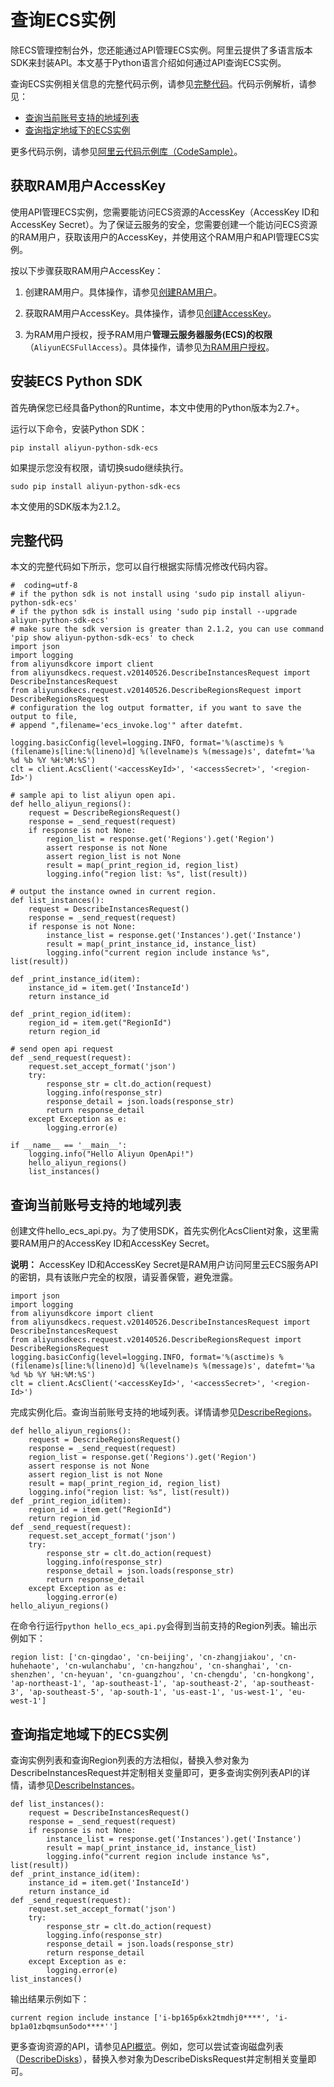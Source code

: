 # 查询ECS实例

除ECS管理控制台外，您还能通过API管理ECS实例。阿里云提供了多语言版本SDK来封装API。本文基于Python语言介绍如何通过API查询ECS实例。

查询ECS实例相关信息的完整代码示例，请参见[完整代码](#section_pxa_ljn_dg5)。代码示例解析，请参见：

-   [查询当前账号支持的地域列表](#section_jdo_nr8_xi4)
-   [查询指定地域下的ECS实例](#section_ryw_4wu_d4a)

更多代码示例，请参见[阿里云代码示例库（CodeSample）](https://developer.aliyun.com/codesample)。

## 获取RAM用户AccessKey

使用API管理ECS实例，您需要能访问ECS资源的AccessKey（AccessKey ID和AccessKey Secret）。为了保证云服务的安全，您需要创建一个能访问ECS资源的RAM用户，获取该用户的AccessKey，并使用这个RAM用户和API管理ECS实例。

按以下步骤获取RAM用户AccessKey：

1.  创建RAM用户。具体操作，请参见[创建RAM用户](/cn.zh-CN/用户管理/创建RAM用户.md)。

2.  获取RAM用户AccessKey。具体操作，请参见[创建AccessKey]()。

3.  为RAM用户授权，授予RAM用户**管理云服务器服务\(ECS\)的权限**（`AliyunECSFullAccess`）。具体操作，请参见[为RAM用户授权](/cn.zh-CN/用户管理/为RAM用户授权.md)。


## 安装ECS Python SDK

首先确保您已经具备Python的Runtime，本文中使用的Python版本为2.7+。

运行以下命令，安装Python SDK：

```
pip install aliyun-python-sdk-ecs
```

如果提示您没有权限，请切换sudo继续执行。

```
sudo pip install aliyun-python-sdk-ecs
```

本文使用的SDK版本为2.1.2。

## 完整代码

本文的完整代码如下所示，您可以自行根据实际情况修改代码内容。

```
#  coding=utf-8
# if the python sdk is not install using 'sudo pip install aliyun-python-sdk-ecs'
# if the python sdk is install using 'sudo pip install --upgrade aliyun-python-sdk-ecs'
# make sure the sdk version is greater than 2.1.2, you can use command 'pip show aliyun-python-sdk-ecs' to check
import json
import logging
from aliyunsdkcore import client
from aliyunsdkecs.request.v20140526.DescribeInstancesRequest import DescribeInstancesRequest
from aliyunsdkecs.request.v20140526.DescribeRegionsRequest import DescribeRegionsRequest
# configuration the log output formatter, if you want to save the output to file,
# append ",filename='ecs_invoke.log'" after datefmt.

logging.basicConfig(level=logging.INFO, format='%(asctime)s %(filename)s[line:%(lineno)d] %(levelname)s %(message)s', datefmt='%a %d %b %Y %H:%M:%S')
clt = client.AcsClient('<accessKeyId>', '<accessSecret>', '<region-Id>')

# sample api to list aliyun open api.
def hello_aliyun_regions():
    request = DescribeRegionsRequest()
    response = _send_request(request)
    if response is not None:
        region_list = response.get('Regions').get('Region')
        assert response is not None
        assert region_list is not None
        result = map(_print_region_id, region_list)
        logging.info("region list: %s", list(result))

# output the instance owned in current region.
def list_instances():
    request = DescribeInstancesRequest()
    response = _send_request(request)
    if response is not None:
        instance_list = response.get('Instances').get('Instance')
        result = map(_print_instance_id, instance_list)
        logging.info("current region include instance %s", list(result))

def _print_instance_id(item):
    instance_id = item.get('InstanceId')
    return instance_id

def _print_region_id(item):
    region_id = item.get("RegionId")
    return region_id

# send open api request
def _send_request(request):
    request.set_accept_format('json')
    try:
        response_str = clt.do_action(request)
        logging.info(response_str)
        response_detail = json.loads(response_str)
        return response_detail
    except Exception as e:
        logging.error(e)

if __name__ == '__main__':
    logging.info("Hello Aliyun OpenApi!")
    hello_aliyun_regions()
    list_instances()
```

## 查询当前账号支持的地域列表

创建文件hello\_ecs\_api.py。为了使用SDK，首先实例化AcsClient对象，这里需要RAM用户的AccessKey ID和AccessKey Secret。

**说明：** AccessKey ID和AccessKey Secret是RAM用户访问阿里云ECS服务API的密钥，具有该账户完全的权限，请妥善保管，避免泄露。

```
import json
import logging
from aliyunsdkcore import client
from aliyunsdkecs.request.v20140526.DescribeInstancesRequest import DescribeInstancesRequest
from aliyunsdkecs.request.v20140526.DescribeRegionsRequest import DescribeRegionsRequest
logging.basicConfig(level=logging.INFO, format='%(asctime)s %(filename)s[line:%(lineno)d] %(levelname)s %(message)s', datefmt='%a %d %b %Y %H:%M:%S')
clt = client.AcsClient('<accessKeyId>', '<accessSecret>', '<region-Id>')
```

完成实例化后。查询当前账号支持的地域列表。详情请参见[DescribeRegions](/cn.zh-CN/API参考/地域/DescribeRegions.md)。

```
def hello_aliyun_regions():
    request = DescribeRegionsRequest()
    response = _send_request(request)
    region_list = response.get('Regions').get('Region')
    assert response is not None
    assert region_list is not None
    result = map(_print_region_id, region_list)
    logging.info("region list: %s", list(result))
def _print_region_id(item):
    region_id = item.get("RegionId")
    return region_id
def _send_request(request):
    request.set_accept_format('json')
    try:
        response_str = clt.do_action(request)
        logging.info(response_str)
        response_detail = json.loads(response_str)
        return response_detail
    except Exception as e:
        logging.error(e)
hello_aliyun_regions()
```

在命令行运行`python hello_ecs_api.py`会得到当前支持的Region列表。输出示例如下：

```
region list: ['cn-qingdao', 'cn-beijing', 'cn-zhangjiakou', 'cn-huhehaote', 'cn-wulanchabu', 'cn-hangzhou', 'cn-shanghai', 'cn-shenzhen', 'cn-heyuan', 'cn-guangzhou', 'cn-chengdu', 'cn-hongkong', 'ap-northeast-1', 'ap-southeast-1', 'ap-southeast-2', 'ap-southeast-3', 'ap-southeast-5', 'ap-south-1', 'us-east-1', 'us-west-1', 'eu-west-1']
```

## 查询指定地域下的ECS实例

查询实例列表和查询Region列表的方法相似，替换入参对象为DescribeInstancesRequest并定制相关变量即可，更多查询实例列表API的详情，请参见[DescribeInstances](/cn.zh-CN/API参考/实例/DescribeInstances.md)。

```
def list_instances():
    request = DescribeInstancesRequest()
    response = _send_request(request)
    if response is not None:
        instance_list = response.get('Instances').get('Instance')
        result = map(_print_instance_id, instance_list)
        logging.info("current region include instance %s", list(result))
def _print_instance_id(item):
    instance_id = item.get('InstanceId')
    return instance_id
def _send_request(request):
    request.set_accept_format('json')
    try:
        response_str = clt.do_action(request)
        logging.info(response_str)
        response_detail = json.loads(response_str)
        return response_detail
    except Exception as e:
        logging.error(e)
list_instances()
```

输出结果示例如下：

```
current region include instance ['i-bp165p6xk2tmdhj0****', 'i-bp1a01zbqmsun5odo****'']
```

更多查询资源的API，请参见[API概览](/cn.zh-CN/API参考/API概览.md)。例如，您可以尝试查询磁盘列表（[DescribeDisks](/cn.zh-CN/API参考/块存储/DescribeDisks.md)），替换入参对象为DescribeDisksRequest并定制相关变量即可。


